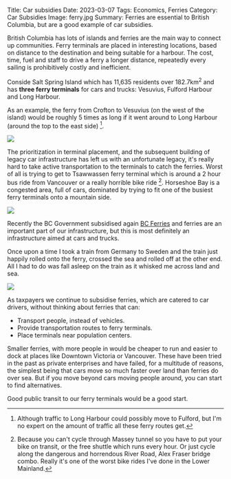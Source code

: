 Title: Car subsidies
Date: 2023-03-07
Tags: Economics, Ferries
Category: Car Subsidies
Image: ferry.jpg
Summary: Ferries are essential to British Columbia, but are a good example of car subsidies.

British Columbia has lots of islands and ferries are the main way to connect up communities. Ferry terminals are placed in interesting locations, based on distance to the destination and being suitable for a harbour. The cost, time, fuel and staff to drive a ferry a longer distance, repeatedly every sailing is prohibitively costly and inefficient.

Conside Salt Spring Island which has 11,635 residents over 182.7km<sup>2</sup> and has <b>three ferry terminals</b> for cars and trucks: Vesuvius, Fulford Harbour and Long Harbour.

As an example, the ferry from Crofton to Vesuvius (on the west of the island) would be roughly 5 times as long if it went around to Long Harbour (around the top to the east side) [^1].

<img src="{static}/images/salt-spring-ferries.png" />

The prioritization in terminal placement, and the subsequent building of legacy car infrastructure has left us with an unfortunate legacy, it's really hard to take active transportation to the terminals to catch the ferries. Worst of all is trying to get to Tsawwassen ferry terminal which is around a 2 hour bus ride from Vancouver or a really horrible bike ride [^2]. Horseshoe Bay is a congested area, full of cars, dominated by trying to fit one of the busiest ferry terminals onto a mountain side.

<img src="{static}/images/horseshoe-bay-ferry-terminal.png" />

Recently the BC Government subsidised again [BC Ferries](https://news.gov.bc.ca/releases/2023MOTI0013-000236) and ferries are an important part of our infrastructure, but this is most definitely an infrastructure aimed at cars and trucks.

Once upon a time I took a train from Germany to Sweden and the train just happily rolled onto the ferry, crossed the sea and rolled off at the other end. All I had to do was fall asleep on the train as it whisked me across land and sea.

<img src="{static}/images/train-ferry-copenhagen.png" />

As taxpayers we continue to subsidise ferries, which are catered to car drivers, without thinking about ferries that can:

* Transport people, instead of vehicles.
* Provide transportation routes to ferry terminals.
* Place terminals near population centers.

Smaller ferries, with more people in would be cheaper to run and easier to dock at places like Downtown Victoria or Vancouver. These have been tried in the past as private enterprises and have failed, for a multitude of reasons, the simplest being that cars move so much faster over land than ferries do over sea. But if you move beyond cars moving people around, you can start to find alternatives.

Good public transit to our ferry terminals would be a good start.

[^1]: Although traffic to Long Harbour could possibly move to Fulford, but I'm no expert on the amount of traffic all these ferry routes get. 
[^2]: Because you can't cycle through Massey tunnel so you have to put your bike on transit, or the free shuttle which runs every hour. Or just cycle along the dangerous and horrendous River Road, Alex Fraser bridge combo. Really it's one of the worst bike rides I've done in the Lower Mainland.